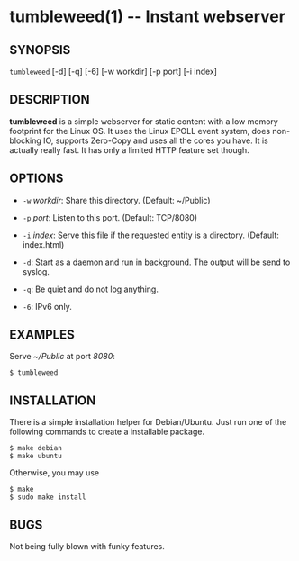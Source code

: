 tumbleweed(1) -- Instant webserver
==================================

## SYNOPSIS

`tumbleweed` [-d] [-q] [-6] [-w workdir] [-p port] [-i index]

## DESCRIPTION

**tumbleweed** is a simple webserver for static content with a low memory footprint
for the Linux OS. It uses the Linux EPOLL event system, does non-blocking IO,
supports Zero-Copy and uses all the cores you have. It is actually really fast.
It has only a limited HTTP feature set though.

## OPTIONS

  * `-w` *workdir*:
    Share this directory. (Default: ~/Public)

  * `-p` *port*:
	Listen to this port. (Default: TCP/8080)

  * `-i` *index*:
	Serve this file if the requested entity is a directory. (Default: index.html)

  * `-d`:
	Start as a daemon and run in background. The output will be send to syslog.

  * `-q`:
	Be quiet and do not log anything.

  * `-6`:
	IPv6 only.

## EXAMPLES

Serve *~/Public* at port *8080*:

	$ tumbleweed

## INSTALLATION

There is a simple installation helper for Debian/Ubuntu. Just run one of the
following commands to create a installable package.

	$ make debian
	$ make ubuntu

Otherwise, you may use

	$ make
	$ sudo make install

## BUGS

Not being fully blown with funky features.
